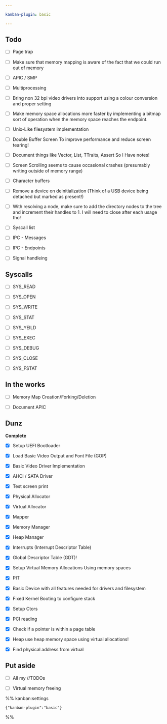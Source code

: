 ```yaml
---

kanban-plugin: basic

---
```


## Todo

- [ ] Page trap
- [ ] Make sure that memory mapping is aware of the fact that we could run out of memory
- [ ] APIC / SMP
- [ ] Multiprocessing
- [ ] Bring non 32 bpi video drivers into support using a colour conversion and proper setting
- [ ] Make memory space allocations more faster by implementing a bitmap sort of operation when the memory space reaches the endpoint.
- [ ] Unix-Like filesystem implementation
- [ ] Double Buffer Screen To improve performance and reduce screen tearing!
- [ ] Document things like Vector, List, TTraits, Assert So I Have notes!
- [ ] Screen Scrolling seems to cause occasional crashes (presumably writing outside of memory range)
- [ ] Character buffers
- [ ] Remove a device on deinitialization (Think of a USB device being detached but marked as present!)
- [ ] With resolving a node, make sure to add the directory nodes to the tree and increment their handles to 1. I will need to close after each usage tho!
- [ ] Syscall list
- [ ] IPC - Messages
- [ ] IPC - Endpoints
- [ ] Signal handleing


## Syscalls

- [ ] SYS_READ
- [ ] SYS_OPEN
- [ ] SYS_WRITE
- [ ] SYS_STAT
- [ ] SYS_YEILD
- [ ] SYS_EXEC
- [ ] SYS_DEBUG
- [ ] SYS_CLOSE
- [ ] SYS_FSTAT


## In the works

- [ ] Memory Map Creation/Forking/Deletion
- [ ] Document APIC


## Dunz

**Complete**
- [x] Setup UEFI Bootloader
- [x] Load Basic Video Output and Font File (GOP)
- [x] Basic Video Driver Implementation
- [x] AHCI / SATA Driver
- [x] Test screen print
- [x] Physical Allocator
- [x] Virtual Allocator
- [x] Mapper
- [x] Memory Manager
- [x] Heap Manager
- [x] Interrupts (Interrupt Descriptor Table)
- [x] Global Descriptor Table (GDT)!
- [x] Setup Virtual Memory Allocations Using memory spaces
- [x] PIT
- [x] Basic Device with all features needed for drivers and filesystem
- [x] Fixed Kernel Booting to configure stack
- [x] Setup Ctors
- [x] PCI reading
- [x] Check if a pointer is within a page table
- [x] Heap use heap memory space using virtual allocations!
- [x] Find physical address from virtual


## Put aside

- [ ] All my //TODOs
- [ ] Virtual memory freeing




%% kanban:settings
```
{"kanban-plugin":"basic"}
```
%%
